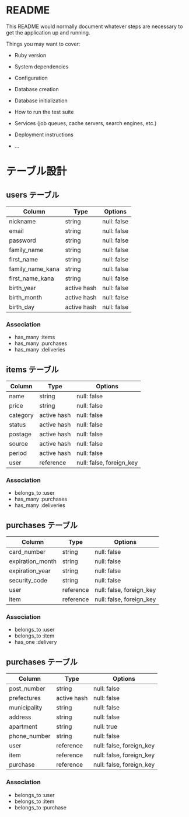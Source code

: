 # README

This README would normally document whatever steps are necessary to get the
application up and running.

Things you may want to cover:

* Ruby version

* System dependencies

* Configuration

* Database creation

* Database initialization

* How to run the test suite

* Services (job queues, cache servers, search engines, etc.)

* Deployment instructions

* ...



# テーブル設計

## users テーブル

| Column           | Type        | Options     |
| ---------------- | ----------- | ----------- |
| nickname         | string      | null: false |
| email            | string      | null: false |
| password         | string      | null: false |
| family_name      | string      | null: false |
| first_name       | string      | null: false |
| family_name_kana | string      | null: false |
| first_name_kana  | string      | null: false |
| birth_year       | active hash | null: false |
| birth_month      | active hash | null: false |
| birth_day        | active hash | null: false |

### Association

- has_many :items
- has_many :purchases
- has_many :deliveries

## items テーブル

| Column   | Type        | Options                  |
| -------- | ----------- | ------------------------ |
| name     | string      | null: false              |
| price    | string      | null: false              |
| category | active hash | null: false              |
| status   | active hash | null: false              |
| postage  | active hash | null: false              |
| source   | active hash | null: false              |
| period   | active hash | null: false              |
| user     | reference   | null: false, foreign_key |

### Association

- belongs_to :user
- has_many   :purchases
- has_many   :deliveries

## purchases テーブル

| Column           | Type      | Options                  |
| ---------------- | --------- | ------------------------ |
| card_number      | string    | null: false              |
| expiration_month | string    | null: false              |
| expiration_year  | string    | null: false              |
| security_code    | string    | null: false              |
| user             | reference | null: false, foreign_key |
| item             | reference | null: false, foreign_key |

### Association

- belongs_to :user
- belongs_to :item
- has_one    :delivery

## purchases テーブル

| Column       | Type        | Options                  |
| ------------ | ----------- | ------------------------ |
| post_number  | string      | null: false              |
| prefectures  | active hash | null: false              |
| municipality | string      | null: false              |
| address      | string      | null: false              |
| apartment    | string      | null: true               |
| phone_number | string      | null: false              |
| user         | reference   | null: false, foreign_key |
| item         | reference   | null: false, foreign_key |
| purchase     | reference   | null: false, foreign_key |

### Association

- belongs_to :user
- belongs_to :item
- belongs_to :purchase
